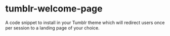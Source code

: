 # tumblr-welcome-page
A code snippet to install in your Tumblr theme which will redirect users once per session to a landing page of your choice.
